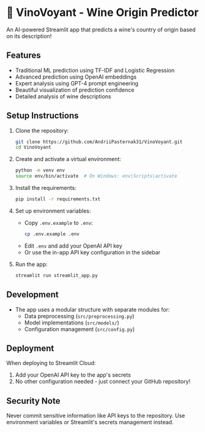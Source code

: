 # 🍷 VinoVoyant - Wine Origin Predictor

An AI-powered Streamlit app that predicts a wine's country of origin based on its description!

## Features

- Traditional ML prediction using TF-IDF and Logistic Regression
- Advanced prediction using OpenAI embeddings
- Expert analysis using GPT-4 prompt engineering
- Beautiful visualization of prediction confidence
- Detailed analysis of wine descriptions

## Setup Instructions

1. Clone the repository:
   ```bash
   git clone https://github.com/AndriiPasternak31/VinoVoyant.git
   cd VinoVoyant
   ```

2. Create and activate a virtual environment:
   ```bash
   python -m venv env
   source env/bin/activate  # On Windows: env\Scripts\activate
   ```

3. Install the requirements:
   ```bash
   pip install -r requirements.txt
   ```

4. Set up environment variables:
   - Copy `.env.example` to `.env`:
     ```bash
     cp .env.example .env
     ```
   - Edit `.env` and add your OpenAI API key
   - Or use the in-app API key configuration in the sidebar

5. Run the app:
   ```bash
   streamlit run streamlit_app.py
   ```

## Development

- The app uses a modular structure with separate modules for:
  - Data preprocessing (`src/preprocessing.py`)
  - Model implementations (`src/models/`)
  - Configuration management (`src/config.py`)

## Deployment

When deploying to Streamlit Cloud:
1. Add your OpenAI API key to the app's secrets
2. No other configuration needed - just connect your GitHub repository!

## Security Note

Never commit sensitive information like API keys to the repository. Use environment variables or Streamlit's secrets management instead.
